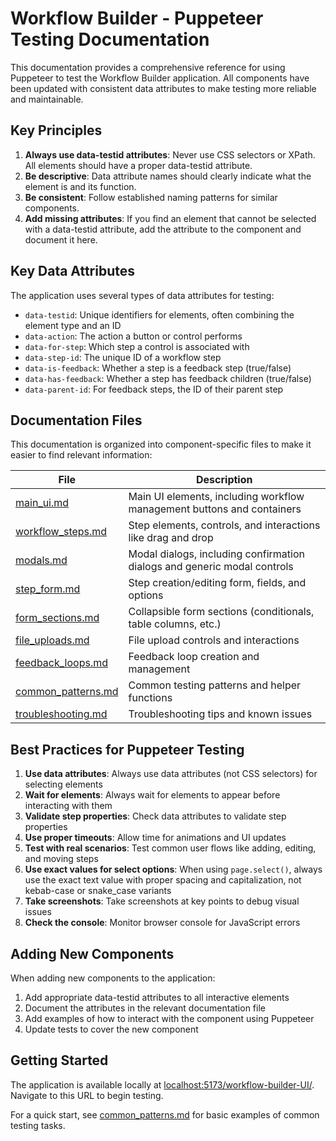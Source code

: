 # Workflow Builder - Puppeteer Testing Documentation

This documentation provides a comprehensive reference for using Puppeteer to test the Workflow Builder application. All components have been updated with consistent data attributes to make testing more reliable and maintainable.

## Key Principles

1. **Always use data-testid attributes**: Never use CSS selectors or XPath. All elements should have a proper data-testid attribute.
2. **Be descriptive**: Data attribute names should clearly indicate what the element is and its function.
3. **Be consistent**: Follow established naming patterns for similar components.
4. **Add missing attributes**: If you find an element that cannot be selected with a data-testid attribute, add the attribute to the component and document it here.

## Key Data Attributes

The application uses several types of data attributes for testing:

- `data-testid`: Unique identifiers for elements, often combining the element type and an ID
- `data-action`: The action a button or control performs
- `data-for-step`: Which step a control is associated with
- `data-step-id`: The unique ID of a workflow step
- `data-is-feedback`: Whether a step is a feedback step (true/false)
- `data-has-feedback`: Whether a step has feedback children (true/false)
- `data-parent-id`: For feedback steps, the ID of their parent step

## Documentation Files

This documentation is organized into component-specific files to make it easier to find relevant information:

| File | Description |
|------|-------------|
| [main_ui.md](./main_ui.md) | Main UI elements, including workflow management buttons and containers |
| [workflow_steps.md](./workflow_steps.md) | Step elements, controls, and interactions like drag and drop |
| [modals.md](./modals.md) | Modal dialogs, including confirmation dialogs and generic modal controls |
| [step_form.md](./step_form.md) | Step creation/editing form, fields, and options |
| [form_sections.md](./form_sections.md) | Collapsible form sections (conditionals, table columns, etc.) |
| [file_uploads.md](./file_uploads.md) | File upload controls and interactions |
| [feedback_loops.md](./feedback_loops.md) | Feedback loop creation and management |
| [common_patterns.md](./common_patterns.md) | Common testing patterns and helper functions |
| [troubleshooting.md](./troubleshooting.md) | Troubleshooting tips and known issues |

## Best Practices for Puppeteer Testing

1. **Use data attributes**: Always use data attributes (not CSS selectors) for selecting elements
2. **Wait for elements**: Always wait for elements to appear before interacting with them
3. **Validate step properties**: Check data attributes to validate step properties
4. **Use proper timeouts**: Allow time for animations and UI updates
5. **Test with real scenarios**: Test common user flows like adding, editing, and moving steps
6. **Use exact values for select options**: When using `page.select()`, always use the exact text value with proper spacing and capitalization, not kebab-case or snake_case variants
7. **Take screenshots**: Take screenshots at key points to debug visual issues
8. **Check the console**: Monitor browser console for JavaScript errors

## Adding New Components

When adding new components to the application:

1. Add appropriate data-testid attributes to all interactive elements
2. Document the attributes in the relevant documentation file
3. Add examples of how to interact with the component using Puppeteer
4. Update tests to cover the new component

## Getting Started

The application is available locally at [localhost:5173/workflow-builder-UI/](http://localhost:5173/workflow-builder-UI/). Navigate to this URL to begin testing.

For a quick start, see [common_patterns.md](./common_patterns.md) for basic examples of common testing tasks.
